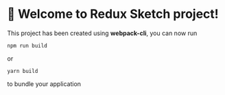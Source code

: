 # 🚀 Welcome to Redux Sketch project!

This project has been created using **webpack-cli**, you can now run

```
npm run build
```

or

```
yarn build
```

to bundle your application
